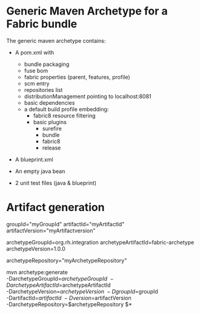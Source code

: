 # Generic Maven Archetype for a Fabric bundle
The generic maven archetype contains:
 * A pom.xml with
   - bundle packaging
   - fuse bom
   - fabric properties (parent, features, profile)
   - scm entry
   - repositories list
   - distributionManagement pointing to localhost:8081
   - basic dependencies
   - a default build profile embedding:
      - fabric8 resource filtering
      - basic plugins
         - surefire
         - bundle
         - fabric8
         - release

 * A blueprint.xml         

 * An empty java bean

 * 2 unit test files (java & blueprint)


# Artifact generation
groupId="myGroupId" artifactId="myArtifactId" artifactVersion="myArtifactversion"

archetypeGroupId=org.rh.integration archetypeArtifactId=fabric-archetype archetypeVersion=1.0.0

archetypeRepository="myArchetypeRepository"


mvn archetype:generate                                  \
      -DarchetypeGroupId=$archetypeGroupId                \
      -DarchetypeArtifactId=$archetypeArtifactId         \
      -DarchetypeVersion=$archetypeVersion                \
      -DgroupId=$groupId                                \
      -DartifactId=$artifactId                          \
      -Dversion=$artifactVersion                        \
      -DarchetypeRepository=$archetypeRepository $*


